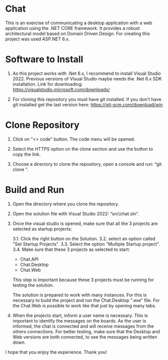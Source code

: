# Chat

This is an exercise of communicating a desktop application with a web application using the .NET CORE framework. It provides a robust architectural model based on Domain Driven Design. For creating this project was used ASP.NET 6.x.

# Software to Install

1. As this project works with .Net 6.x, I recommend to install Visual Studio 2022.
   Previous versions of Visual Studio maybe needs the .Net 6.x SDK installation.
   Link for downloading: https://visualstudio.microsoft.com/downloads/

2. For cloning this repository you must have git installed. If you don't have
   git installed get the last version here: https://git-scm.com/download/win

# Clone Repository

1. Click on "<> code" button. The code menu will be opened.

2. Select the HTTPS option on the clone section and use the button to copy the link.

3. Choose a directory to clone the repository, open a console and run:
   “git clone <past copied link>”.

# Build and Run

1. Open the directory where you clone the repository.

2. Open the solution file with Visual Studio 2022: “src\chat.sln”.

3. Once the visual studio is opened, make sure that all the 3 projects are selected as startup projects:

   3.1. Click the right button on the Solution.
   3.2. select an option called "Set Startup Projects".
   3.3. Select the option "Multiple Startup project".
   3.4. Make sure that these 3 projects as selected to start:

   - Chat.API
   - Chat.Desktop
   - Chat.Web

   This step is important because these 3 projects must be running for testing the solution.

   The solution is prepared to work with many instances.
   For this is necessary to build the project and run the Chat.Desktop ".exe" file.
   For the Chat.Web is possible to work like that just by opening many tabs.

4. When the projects start, inform a user name is necessary. This is important to identify the messages on the boards. As the user is informed, the chat is connected and will receive messages from the others connections. For better testing, make sure that the Desktop and Web versions are both connected, to see the messages being written down.

I hope that you enjoy the experience. Thank you!
